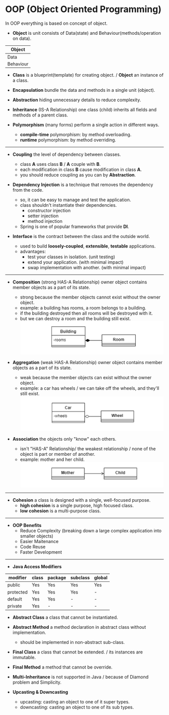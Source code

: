# OOP (Object Oriented Programming)
In OOP everything is based on concept of object.

* **Object** is unit consists of Data(state) and Behaviour(methods/operation on data).

| Object  |
|---------|
|Data     |
|Behaviour|

* **Class** is a blueprint(template) for creating object. / **Object** an instance of a class.

* **Encapsulation** bundle the data and methods in a single unit (object).

* **Abstraction** hiding unnecessary details to reduce complexity.

* **Inheritance** (IS-A Relationship) one class (child) inherits all fields and methods of a parent class.

* **Polymorphism** (many forms) perform a single action in different ways.
  * **compile-time** polymorphism: by method overloading.
  * **runtime** polymorphism: by method overriding.

---

* **Coupling** the level of dependency between classes.
  * class **A** uses class **B** / **A** couple with **B**.
  * each modification in class **B** cause modification in class **A**.
  * you should reduce coupling as you can by **Abstraction**.

* **Dependency Injection** is a technique that removes the dependency from the code.
  * so, it can be easy to manage and test the application.
  * class shouldn't instantiate their dependencies.
    * constructor injection
    * setter injection
    * method injection
  * Spring is one of popular frameworks that provide **DI**.

* **Interface** is the contract between the class and the outside world.
  * used to build **loosely-coupled**, **extensible**, **testable** applications.
  * advantages:
    * test your classes in isolation. (unit testing)
    * extend your application. (with minimal impact)
    * swap implementation with another. (with minimal impact)

---

* **Composition** (strong HAS-A Relationship) owner object contains member objects as a part of its state.
  * strong because the member objects cannot exist without the owner object.
  * example: a building has rooms, a room belongs to a building.
  * if the building destroyed then all rooms will be destroyed with it.
  * but we can destroy a room and the building still exist.
![](https://github.com/shamy1st/oop/blob/main/composition.png)

* **Aggregation** (weak HAS-A Relationship) owner object contains member objects as a part of its state.
  * weak because the member objects can exist without the owner object.
  * example: a car has wheels / we can take off the wheels, and they'll still exist.
![](https://github.com/shamy1st/oop/blob/main/aggregation.png)

* **Association** the objects only "know" each others.
  * isn't "HAS-A" Relationship/ the weakest relationship / none of the object is part or member of another.
  * example: mother and her child.
![](https://github.com/shamy1st/oop/blob/main/association.png)

---

* **Cohesion** a class is designed with a single, well-focused purpose.
  * **high cohesion** is a single purpose, high focused class.
  * **low cohesion** is a multi-purpose class.

---

* **OOP Benefits**
  * Reduce Complexity (breaking down a large complex application into smaller objects)
  * Easier Maitenance
  * Code Reuse
  * Faster Development

---

* **Java Access Modifiers**

modifier  | class | package | subclass | global
----------|-------|---------|----------|-------
public    | Yes   | Yes     | Yes      | Yes
protected | Yes   | Yes     | Yes      | -
default   | Yes   | Yes     | -        | -
private   | Yes   | -       | -        | -

* **Abstract Class** a class that cannot be instantiated.

* **Abstract Method** a method declaration in abstract class without implementation.
  * should be implemented in non-abstract sub-class.

* **Final Class** a class that cannot be extended. / its instances are immutable.

* **Final Method** a method that cannot be override.

* **Multi-Inheritance** is not supported in Java / because of Diamond problem and Simplicity.

* **Upcasting & Downcasting**
  * upcasting: casting an object to one of it super types.
  * downcasting: casting an object to one of its sub types.

